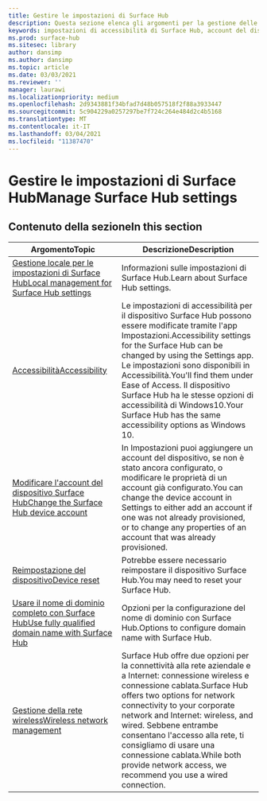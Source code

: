 ```yaml
---
title: Gestire le impostazioni di Surface Hub
description: Questa sezione elenca gli argomenti per la gestione delle impostazioni di Surface Hub.
keywords: impostazioni di accessibilità di Surface Hub, account del dispositivo, reimpostazione del dispositivo, aggiornamenti di Windows, gestione della rete wireless
ms.prod: surface-hub
ms.sitesec: library
author: dansimp
ms.author: dansimp
ms.topic: article
ms.date: 03/03/2021
ms.reviewer: ''
manager: laurawi
ms.localizationpriority: medium
ms.openlocfilehash: 2d9343881f34bfad7d48b057518f2f88a3933447
ms.sourcegitcommit: 5c904229a0257297be7f724c264e484d2c4b5168
ms.translationtype: MT
ms.contentlocale: it-IT
ms.lasthandoff: 03/04/2021
ms.locfileid: "11387470"
---
```

# <a name="manage-surface-hub-settings"></a><span data-ttu-id="10ad6-104">Gestire le impostazioni di Surface Hub</span><span class="sxs-lookup"><span data-stu-id="10ad6-104">Manage Surface Hub settings</span></span>

## <a name="in-this-section"></a><span data-ttu-id="10ad6-105">Contenuto della sezione</span><span class="sxs-lookup"><span data-stu-id="10ad6-105">In this section</span></span>

|<span data-ttu-id="10ad6-106">Argomento</span><span class="sxs-lookup"><span data-stu-id="10ad6-106">Topic</span></span> | <span data-ttu-id="10ad6-107">Descrizione</span><span class="sxs-lookup"><span data-stu-id="10ad6-107">Description</span></span>|
| ------ | --------------- |
| [<span data-ttu-id="10ad6-108">Gestione locale per le impostazioni di Surface Hub</span><span class="sxs-lookup"><span data-stu-id="10ad6-108">Local management for Surface Hub settings</span></span>](local-management-surface-hub-settings.md) | <span data-ttu-id="10ad6-109">Informazioni sulle impostazioni di Surface Hub.</span><span class="sxs-lookup"><span data-stu-id="10ad6-109">Learn about Surface Hub settings.</span></span>  |
| [<span data-ttu-id="10ad6-110">Accessibilità</span><span class="sxs-lookup"><span data-stu-id="10ad6-110">Accessibility</span></span>](accessibility-surface-hub.md) | <span data-ttu-id="10ad6-111">Le impostazioni di accessibilità per il dispositivo Surface Hub possono essere modificate tramite l'app Impostazioni.</span><span class="sxs-lookup"><span data-stu-id="10ad6-111">Accessibility settings for the Surface Hub can be changed by using the Settings app.</span></span> <span data-ttu-id="10ad6-112">Le impostazioni sono disponibili in Accessibilità.</span><span class="sxs-lookup"><span data-stu-id="10ad6-112">You'll find them under Ease of Access.</span></span> <span data-ttu-id="10ad6-113">Il dispositivo Surface Hub ha le stesse opzioni di accessibilità di Windows10.</span><span class="sxs-lookup"><span data-stu-id="10ad6-113">Your Surface Hub has the same accessibility options as Windows 10.</span></span>|
| [<span data-ttu-id="10ad6-114">Modificare l'account del dispositivo Surface Hub</span><span class="sxs-lookup"><span data-stu-id="10ad6-114">Change the Surface Hub device account</span></span>](change-surface-hub-device-account.md) | <span data-ttu-id="10ad6-115">In Impostazioni puoi aggiungere un account del dispositivo, se non è stato ancora configurato, o modificare le proprietà di un account già configurato.</span><span class="sxs-lookup"><span data-stu-id="10ad6-115">You can change the device account in Settings to either add an account if one was not already provisioned, or to change any properties of an account that was already provisioned.</span></span>|
| [<span data-ttu-id="10ad6-116">Reimpostazione del dispositivo</span><span class="sxs-lookup"><span data-stu-id="10ad6-116">Device reset</span></span>](device-reset-surface-hub.md) | <span data-ttu-id="10ad6-117">Potrebbe essere necessario reimpostare il dispositivo Surface Hub.</span><span class="sxs-lookup"><span data-stu-id="10ad6-117">You may need to reset your Surface Hub.</span></span>|
| [<span data-ttu-id="10ad6-118">Usare il nome di dominio completo con Surface Hub</span><span class="sxs-lookup"><span data-stu-id="10ad6-118">Use fully qualified domain name with Surface Hub</span></span>](use-fully-qualified-domain-name-surface-hub.md) | <span data-ttu-id="10ad6-119">Opzioni per la configurazione del nome di dominio con Surface Hub.</span><span class="sxs-lookup"><span data-stu-id="10ad6-119">Options to configure domain name with Surface Hub.</span></span>  |
| [<span data-ttu-id="10ad6-120">Gestione della rete wireless</span><span class="sxs-lookup"><span data-stu-id="10ad6-120">Wireless network management</span></span>](wireless-network-management-for-surface-hub.md) | <span data-ttu-id="10ad6-121">Surface Hub offre due opzioni per la connettività alla rete aziendale e a Internet: connessione wireless e connessione cablata.</span><span class="sxs-lookup"><span data-stu-id="10ad6-121">Surface Hub offers two options for network connectivity to your corporate network and Internet: wireless, and wired.</span></span> <span data-ttu-id="10ad6-122">Sebbene entrambe consentano l'accesso alla rete, ti consigliamo di usare una connessione cablata.</span><span class="sxs-lookup"><span data-stu-id="10ad6-122">While both provide network access, we recommend you use a wired connection.</span></span> |
